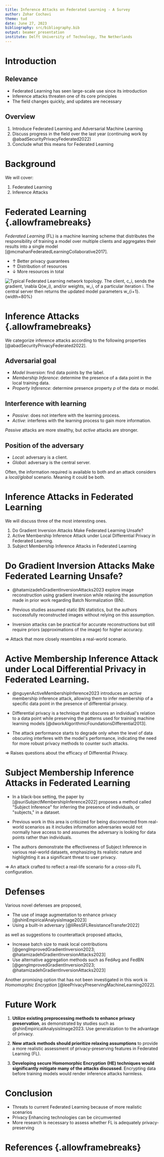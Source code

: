 ```yaml
---
title: Inference Attacks on Federated Learning - A Survey
author: Zohar Cochavi
theme: tud
date: June 27, 2023
bibliography: src/bibliography.bib
output: beamer_presentation
institute: Delft University of Technology, The Netherlands
---
```


# Introduction

## Relevance

- Federated Learning has seen large-scale use since its introduction
- Inference attacks threaten one of its core principles
- The field changes quickly, and updates are necessary

## Overview

1. Introduce Federated Learning and Adversarial Machine Learning
2. Discuss progress in the field over the last year (continuing work by @abadSecurityPrivacyFederated2022)
3. Conclude what this means for Federated Learning

# Background

We will cover:

1. Federated Learning
2. Inference Attacks

# Federated Learning {.allowframebreaks}

_Federated Learning_ (FL) is a machine learning scheme that distributes the
responsibility of training a model over multiple clients and aggregates their
results into a single model [@mcmahanFederatedLearningCollaborative2017].

- $\uparrow$ Better privacy guarantees
- $\uparrow$ Distribution of resources
- $\downarrow$ More resources in total

![Typical Federated Learning network topology. The client, $c_i$, sends the
gradient, $\nabla Q(w_i)$, and/or weights, $w_i$, of a particular
iteration $i$.  The central server then returns the updated model parameters
$w_{i+1}$.](../images/client-server-fl.svg){width=80%}

# Inference Attacks {.allowframebreaks}

We categorize inference attacks according to the following properties [@abadSecurityPrivacyFederated2022].

## Adversarial goal

- _Model Inversion_: find data points by the label.
- _Membership Inference_: determine the presence of a data point in the local
  training data.
- _Property Inference_: determine presence property $p$ of the data or model.

<!-- TODO: Include example? -->

## Interference with learning

- _Passive_: does not interfere with the learning process.
- _Active_: interferes with the learning process to gain more information.

_Passive_ attacks are more stealthy, but _active_ attacks are stronger.

## Position of the adversary

- _Local_: adversary is a client.
- _Global_: adversary is the central server.

Often, the information required is available to both and an attack considers a
_local/global_ scenario. Meaning it could be both.

# Inference Attacks in Federated Learning

We will discuss three of the most interesting ones.

1. Do Gradient Inversion Attacks Make Federated Learning Unsafe?
2. Active Membership Inference Attack under Local Differential Privacy in
Federated Learning.
3. Subject Membership Inference Attacks in Federated Learning

# Do Gradient Inversion Attacks Make Federated Learning Unsafe?

- @hatamizadehGradientInversionAttacks2023 explore image reconstruction
using gradient inversion while relaxing the assumption made in prior work
regarding Batch Normalization (BN).

- Previous studies assumed static BN statistics, but the authors successfully
reconstructed images without relying on this assumption.

- Inversion attacks can be practical for accurate reconstructions but still
require priors (approximations of the image) for higher accuracy.

$\Rightarrow$ Attack that more closely resembles a real-world scenario.

# Active Membership Inference Attack under Local Differential Privacy in Federated Learning.

- @nguyenActiveMembershipInference2023 introduces an _active_ membership
inference attack, allowing them to infer membership of a specific data point in
the presence of differential privacy.

- Differential privacy is a technique that obscures an individual's relation to
a data point while preserving the patterns used for training machine learning
models [@dworkAlgorithmicFoundationsDifferential2013].

- The attack performance starts to degrade only when the level of data obscuring
interferes with the model's performance, indicating the need for more robust
privacy methods to counter such attacks.

$\Rightarrow$ Raises questions about the efficacy of Differential Privacy.

# Subject Membership Inference Attacks in Federated Learning

- In a black-box setting, the paper by [@suriSubjectMembershipInference2022]
proposes a method called "Subject Inference" for inferring the presence of
individuals, or "subjects," in a dataset.

- Previous work in this area is criticized for being disconnected from
real-world scenarios as it includes information adversaries would not normally
have access to and assumes the adversary is looking for data points rather than
individuals.

- The authors demonstrate the effectiveness of Subject Inference in various
real-world datasets, emphasizing its realistic nature and highlighting it as a
significant threat to user privacy.

$\Rightarrow$ An attack crafted to reflect a real-life scenario for a
_cross-silo_ FL configuration.

# Defenses

Various novel defenses are proposed,

- The use of image augmentation to enhance privacy [@shinEmpiricalAnalysisImage2023]
- Using a built-in adversary [@liResSFLResistanceTransfer2022]

as well as suggestions to counterattack proposed attacks,

- Increase batch size to mask local contributions
  [@gengImprovedGradientInversion2023; @hatamizadehGradientInversionAttacks2023]
- Use alternative aggregation methods such as FedAvg and FedBN
  [@gengImprovedGradientInversion2023; @hatamizadehGradientInversionAttacks2023]

Another promising option that has not been investigated in this work is
_Homomorphic Encryption_ [@leePrivacyPreservingMachineLearning2022].

# Future Work

1. **Utilize existing preprocessing methods to enhance privacy preservation**, as
demonstrated by studies such as @shinEmpiricalAnalysisImage2023. Use
generalization to the advantage of privacy.

2. **New attack methods should prioritize relaxing assumptions** to provide a
more realistic assessment of privacy-preserving features in Federated Learning
(FL).

3. **Developing secure Homomorphic Encryption (HE) techniques would
significantly mitigate many of the attacks discussed**. Encrypting data before
training models would render inference attacks harmless.

# Conclusion

- Threats to current Federated Learning because of more realistic scenarios
- Privacy Enhancing technologies can be circumvented
- More research is necessary to assess whether FL is adequately privacy-preserving

# References {.allowframebreaks}
